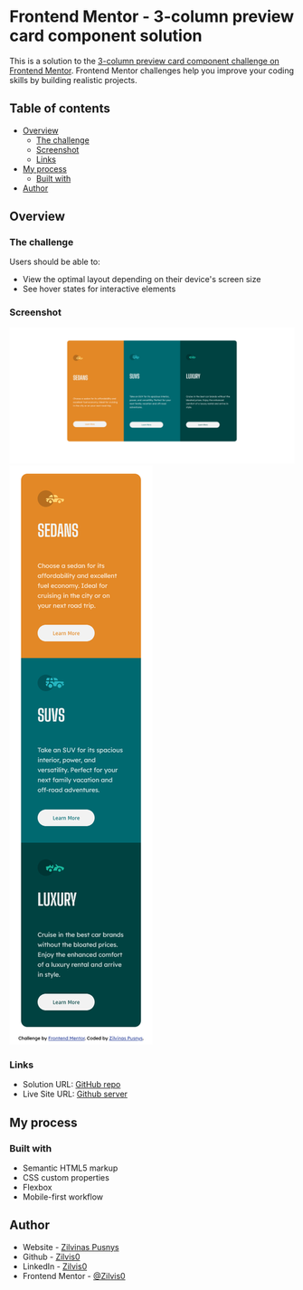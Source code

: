 # Frontend Mentor - 3-column preview card component solution

This is a solution to the [3-column preview card component challenge on Frontend Mentor](https://www.frontendmentor.io/challenges/3column-preview-card-component-pH92eAR2-). Frontend Mentor challenges help you improve your coding skills by building realistic projects. 

## Table of contents

- [Overview](#overview)
  - [The challenge](#the-challenge)
  - [Screenshot](#screenshot)
  - [Links](#links)
- [My process](#my-process)
  - [Built with](#built-with)
- [Author](#author)

## Overview

### The challenge

Users should be able to:

- View the optimal layout depending on their device's screen size
- See hover states for interactive elements

### Screenshot

![desktop](./images/Screenshot%202022-10-13%20at%2016-37-02%203-column%20preview%20card%20component%20Frontend%20Mentor.png)
![mobile](./images/Screenshot%202022-10-13%20at%2016-37-29%203-column%20preview%20card%20component%20Frontend%20Mentor.png)

### Links

- Solution URL: [GitHub repo](https://github.com/Zilvis0/Responsive-cards)
- Live Site URL: [Github server](https://zilvis0.github.io)

## My process

### Built with

- Semantic HTML5 markup
- CSS custom properties
- Flexbox
- Mobile-first workflow

## Author

- Website - [Zilvinas Pusnys](https://pusnys.com)
- Github - [Zilvis0](https://github.com/Zilvis0)
- LinkedIn - [Zilvis0](https://www.linkedin.com/in/zilvinas-pusnys/)
- Frontend Mentor - [@Zilvis0](https://www.frontendmentor.io/profile/zilvis0)

